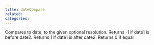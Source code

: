 ```yaml
---
title: dateCompare
related:
categories:
---
```


Compares to date, to the given optional resolution. Returns -1 if date1 is before date2. Returns 1 if date1 is after date2. Returns 0 if equal
